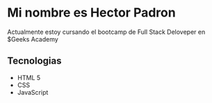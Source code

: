 # Mi nombre es Hector Padron
Actualmente estoy cursando el bootcamp de Full Stack Deloveper en $Geeks Academy

## Tecnologias

- HTML 5 
- CSS 
- JavaScript

